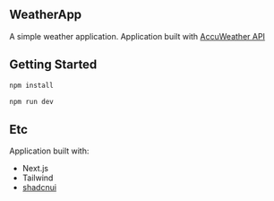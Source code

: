 ## WeatherApp
A simple weather application.
Application built with [AccuWeather API](https://developer.accuweather.com/)

## Getting Started

```bash
npm install

npm run dev
```

## Etc

Application built with:
- Next.js
- Tailwind
- [shadcnui](https://ui.shadcn.com)
